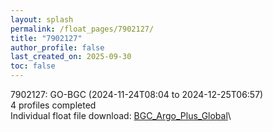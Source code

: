 ```yaml
---
layout: splash
permalink: /float_pages/7902127/
title: "7902127"
author_profile: false
last_created_on: 2025-09-30
toc: false
---
```

 
7902127: GO-BGC (2024-11-24T08:04 to 2024-12-25T06:57)\
4 profiles completed\
Individual float file download: [BGC_Argo_Plus_Global](https://ftp.soest.hawaii.edu/bgc_argo_plus/Individual_Floats/outliers_removed/7902127_Sprof_processed.nc)\
